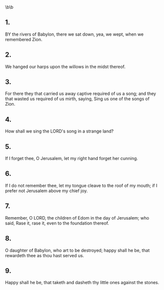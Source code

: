 \b\b
## 1.
BY the rivers of Babylon, there we sat down, yea, we wept, when we remembered Zion.
## 2.
We hanged our harps upon the willows in the midst thereof.
## 3.
For there they that carried us away captive required of us a song; and they that wasted us required of us mirth, saying, Sing us one of the songs of Zion.
## 4.
How shall we sing the LORD's song in a strange land?
## 5.
If I forget thee, O Jerusalem, let my right hand forget her cunning.
## 6.
If I do not remember thee, let my tongue cleave to the roof of my mouth; if I prefer not Jerusalem above my chief joy.
## 7.
Remember, O LORD, the children of Edom in the day of Jerusalem; who said, Rase it, rase it, even to the foundation thereof.
## 8.
O daughter of Babylon, who art to be destroyed; happy shall he be, that rewardeth thee as thou hast served us.
## 9.
Happy shall he be, that taketh and dasheth thy little ones against the stones.
